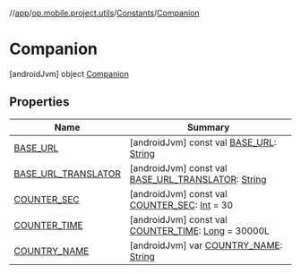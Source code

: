 //[app](../../../../index.md)/[op.mobile.project.utils](../../index.md)/[Constants](../index.md)/[Companion](index.md)



# Companion  
 [androidJvm] object [Companion](index.md)   


## Properties  
  
|  Name |  Summary | 
|---|---|
| <a name="op.mobile.project.utils/Constants.Companion/BASE_URL/#/PointingToDeclaration/"></a>[BASE_URL](-b-a-s-e_-u-r-l.md)| <a name="op.mobile.project.utils/Constants.Companion/BASE_URL/#/PointingToDeclaration/"></a> [androidJvm] const val [BASE_URL](-b-a-s-e_-u-r-l.md): [String](https://kotlinlang.org/api/latest/jvm/stdlib/kotlin/-string/index.html)   <br>|
| <a name="op.mobile.project.utils/Constants.Companion/BASE_URL_TRANSLATOR/#/PointingToDeclaration/"></a>[BASE_URL_TRANSLATOR](-b-a-s-e_-u-r-l_-t-r-a-n-s-l-a-t-o-r.md)| <a name="op.mobile.project.utils/Constants.Companion/BASE_URL_TRANSLATOR/#/PointingToDeclaration/"></a> [androidJvm] const val [BASE_URL_TRANSLATOR](-b-a-s-e_-u-r-l_-t-r-a-n-s-l-a-t-o-r.md): [String](https://kotlinlang.org/api/latest/jvm/stdlib/kotlin/-string/index.html)   <br>|
| <a name="op.mobile.project.utils/Constants.Companion/COUNTER_SEC/#/PointingToDeclaration/"></a>[COUNTER_SEC](-c-o-u-n-t-e-r_-s-e-c.md)| <a name="op.mobile.project.utils/Constants.Companion/COUNTER_SEC/#/PointingToDeclaration/"></a> [androidJvm] const val [COUNTER_SEC](-c-o-u-n-t-e-r_-s-e-c.md): [Int](https://kotlinlang.org/api/latest/jvm/stdlib/kotlin/-int/index.html) = 30   <br>|
| <a name="op.mobile.project.utils/Constants.Companion/COUNTER_TIME/#/PointingToDeclaration/"></a>[COUNTER_TIME](-c-o-u-n-t-e-r_-t-i-m-e.md)| <a name="op.mobile.project.utils/Constants.Companion/COUNTER_TIME/#/PointingToDeclaration/"></a> [androidJvm] const val [COUNTER_TIME](-c-o-u-n-t-e-r_-t-i-m-e.md): [Long](https://kotlinlang.org/api/latest/jvm/stdlib/kotlin/-long/index.html) = 30000L   <br>|
| <a name="op.mobile.project.utils/Constants.Companion/COUNTRY_NAME/#/PointingToDeclaration/"></a>[COUNTRY_NAME](-c-o-u-n-t-r-y_-n-a-m-e.md)| <a name="op.mobile.project.utils/Constants.Companion/COUNTRY_NAME/#/PointingToDeclaration/"></a> [androidJvm] var [COUNTRY_NAME](-c-o-u-n-t-r-y_-n-a-m-e.md): [String](https://kotlinlang.org/api/latest/jvm/stdlib/kotlin/-string/index.html)   <br>|

